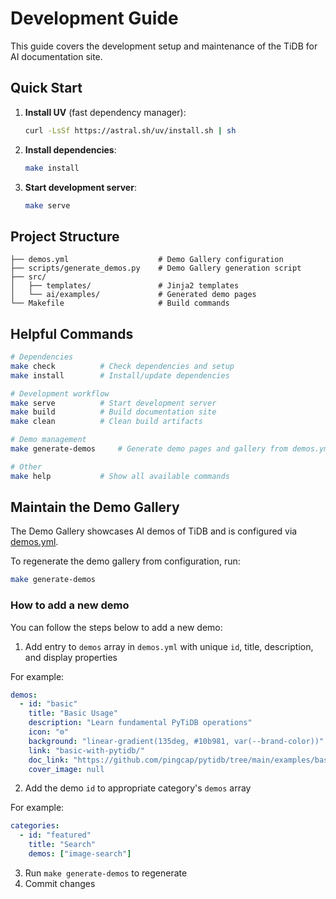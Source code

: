 # Development Guide

This guide covers the development setup and maintenance of the TiDB for AI documentation site.

## Quick Start

1. **Install UV** (fast dependency manager):

   ```bash
   curl -LsSf https://astral.sh/uv/install.sh | sh
   ```

2. **Install dependencies**:

   ```bash
   make install
   ```

3. **Start development server**:

   ```bash
   make serve
   ```

## Project Structure

```
├── demos.yml                    # Demo Gallery configuration
├── scripts/generate_demos.py    # Demo Gallery generation script  
├── src/
│   ├── templates/               # Jinja2 templates
│   └── ai/examples/             # Generated demo pages
└── Makefile                     # Build commands
``` 

## Helpful Commands

```bash
# Dependencies
make check          # Check dependencies and setup
make install        # Install/update dependencies

# Development workflow
make serve          # Start development server
make build          # Build documentation site
make clean          # Clean build artifacts

# Demo management
make generate-demos     # Generate demo pages and gallery from demos.yml config

# Other
make help           # Show all available commands
```

## Maintain the Demo Gallery

The Demo Gallery showcases AI demos of TiDB and is configured via [demos.yml](demos.yml).

To regenerate the demo gallery from configuration, run:

```bash
make generate-demos
```

### How to add a new demo

You can follow the steps below to add a new demo:

1. Add entry to `demos` array in `demos.yml` with unique `id`, title, description, and display properties

  For example:

  ```yaml
  demos:
    - id: "basic"
      title: "Basic Usage"
      description: "Learn fundamental PyTiDB operations"
      icon: "⚙️"
      background: "linear-gradient(135deg, #10b981, var(--brand-color))"
      link: "basic-with-pytidb/"
      doc_link: "https://github.com/pingcap/pytidb/tree/main/examples/basic/README.md"
      cover_image: null
  ```

2. Add the demo `id` to appropriate category's `demos` array

  For example:

  ```yaml
  categories:
    - id: "featured"
      title: "Search"
      demos: ["image-search"]
  ```

3. Run `make generate-demos` to regenerate
4. Commit changes
